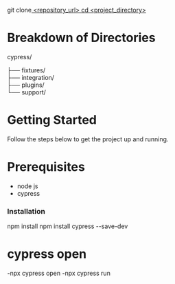 git clone[ <repository_url>
cd <project_directory>](https://github.com/MehrShad-akb/cypress.git)

# Breakdown of Directories
cypress/

├── fixtures/       
├── integration/    
├── plugins/        
└── support/         

# Getting Started

Follow the steps below to get the project up and running.

# Prerequisites
- node js
- cypress
### Installation
npm install
npm install cypress --save-dev
#  cypress open
-npx cypress open
-npx cypress run

